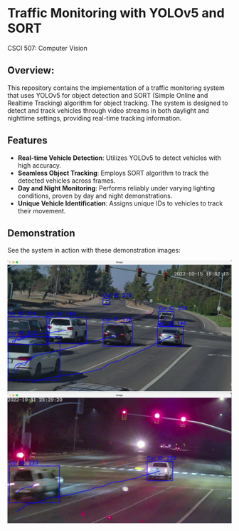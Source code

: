 # Traffic Monitoring with YOLOv5 and SORT
CSCI 507: Computer Vision

## Overview:
This repository contains the implementation of a traffic monitoring system that uses YOLOv5 for object detection and SORT (Simple Online and Realtime Tracking) algorithm for object tracking. The system is designed to detect and track vehicles through video streams in both daylight and nighttime settings, providing real-time tracking information.

## Features
- **Real-time Vehicle Detection**: Utilizes YOLOv5 to detect vehicles with high accuracy.
- **Seamless Object Tracking**: Employs SORT algorithm to track the detected vehicles across frames.
- **Day and Night Monitoring**: Performs reliably under varying lighting conditions, proven by day and night demonstrations.
- **Unique Vehicle Identification**: Assigns unique IDs to vehicles to track their movement.
## Demonstration
See the system in action with these demonstration images:

![Cars Being Tracked in Daytime](./img/daytime_tracking.jpeg)
![Cars Being Tracked in Nighttime](./img/nighttime_tracking.jpeg)